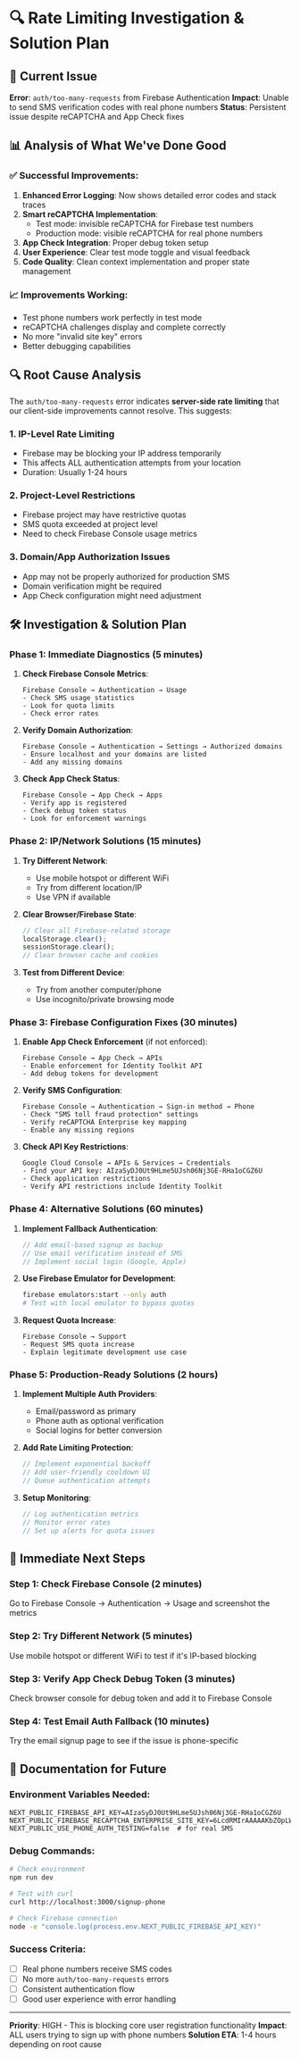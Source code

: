 # 🔍 Rate Limiting Investigation & Solution Plan

## 🚨 Current Issue
**Error**: `auth/too-many-requests` from Firebase Authentication
**Impact**: Unable to send SMS verification codes with real phone numbers
**Status**: Persistent issue despite reCAPTCHA and App Check fixes

## 📊 Analysis of What We've Done Good

### ✅ **Successful Improvements:**
1. **Enhanced Error Logging**: Now shows detailed error codes and stack traces
2. **Smart reCAPTCHA Implementation**: 
   - Test mode: invisible reCAPTCHA for Firebase test numbers
   - Production mode: visible reCAPTCHA for real phone numbers
3. **App Check Integration**: Proper debug token setup
4. **User Experience**: Clear test mode toggle and visual feedback
5. **Code Quality**: Clean context implementation and proper state management

### 📈 **Improvements Working:**
- Test phone numbers work perfectly in test mode
- reCAPTCHA challenges display and complete correctly
- No more "invalid site key" errors
- Better debugging capabilities

## 🔍 Root Cause Analysis

The `auth/too-many-requests` error indicates **server-side rate limiting** that our client-side improvements cannot resolve. This suggests:

### 1. **IP-Level Rate Limiting**
- Firebase may be blocking your IP address temporarily
- This affects ALL authentication attempts from your location
- Duration: Usually 1-24 hours

### 2. **Project-Level Restrictions**
- Firebase project may have restrictive quotas
- SMS quota exceeded at project level
- Need to check Firebase Console usage metrics

### 3. **Domain/App Authorization Issues**
- App may not be properly authorized for production SMS
- Domain verification might be required
- App Check configuration might need adjustment

## 🛠 **Investigation & Solution Plan**

### **Phase 1: Immediate Diagnostics (5 minutes)**

1. **Check Firebase Console Metrics**:
   ```
   Firebase Console → Authentication → Usage
   - Check SMS usage statistics
   - Look for quota limits
   - Check error rates
   ```

2. **Verify Domain Authorization**:
   ```
   Firebase Console → Authentication → Settings → Authorized domains
   - Ensure localhost and your domains are listed
   - Add any missing domains
   ```

3. **Check App Check Status**:
   ```
   Firebase Console → App Check → Apps
   - Verify app is registered
   - Check debug token status
   - Look for enforcement warnings
   ```

### **Phase 2: IP/Network Solutions (15 minutes)**

1. **Try Different Network**:
   - Use mobile hotspot or different WiFi
   - Try from different location/IP
   - Use VPN if available

2. **Clear Browser/Firebase State**:
   ```javascript
   // Clear all Firebase-related storage
   localStorage.clear();
   sessionStorage.clear();
   // Clear browser cache and cookies
   ```

3. **Test from Different Device**:
   - Try from another computer/phone
   - Use incognito/private browsing mode

### **Phase 3: Firebase Configuration Fixes (30 minutes)**

1. **Enable App Check Enforcement** (if not enforced):
   ```
   Firebase Console → App Check → APIs
   - Enable enforcement for Identity Toolkit API
   - Add debug tokens for development
   ```

2. **Verify SMS Configuration**:
   ```
   Firebase Console → Authentication → Sign-in method → Phone
   - Check "SMS toll fraud protection" settings
   - Verify reCAPTCHA Enterprise key mapping
   - Enable any missing regions
   ```

3. **Check API Key Restrictions**:
   ```
   Google Cloud Console → APIs & Services → Credentials
   - Find your API key: AIzaSyDJ0Ut9HLme5UJsh06Nj3GE-RHa1oCGZ6U
   - Check application restrictions
   - Verify API restrictions include Identity Toolkit
   ```

### **Phase 4: Alternative Solutions (60 minutes)**

1. **Implement Fallback Authentication**:
   ```typescript
   // Add email-based signup as backup
   // Use email verification instead of SMS
   // Implement social login (Google, Apple)
   ```

2. **Use Firebase Emulator for Development**:
   ```bash
   firebase emulators:start --only auth
   # Test with local emulator to bypass quotas
   ```

3. **Request Quota Increase**:
   ```
   Firebase Console → Support
   - Request SMS quota increase
   - Explain legitimate development use case
   ```

### **Phase 5: Production-Ready Solutions (2 hours)**

1. **Implement Multiple Auth Providers**:
   - Email/password as primary
   - Phone auth as optional verification
   - Social logins for better conversion

2. **Add Rate Limiting Protection**:
   ```typescript
   // Implement exponential backoff
   // Add user-friendly cooldown UI
   // Queue authentication attempts
   ```

3. **Setup Monitoring**:
   ```typescript
   // Log authentication metrics
   // Monitor error rates
   // Set up alerts for quota issues
   ```

## 🚀 **Immediate Next Steps**

### **Step 1**: Check Firebase Console (2 minutes)
Go to Firebase Console → Authentication → Usage and screenshot the metrics

### **Step 2**: Try Different Network (5 minutes)
Use mobile hotspot or different WiFi to test if it's IP-based blocking

### **Step 3**: Verify App Check Debug Token (3 minutes)
Check browser console for debug token and add it to Firebase Console

### **Step 4**: Test Email Auth Fallback (10 minutes)
Try the email signup page to see if the issue is phone-specific

## 📝 **Documentation for Future**

### **Environment Variables Needed**:
```env
NEXT_PUBLIC_FIREBASE_API_KEY=AIzaSyDJ0Ut9HLme5UJsh06Nj3GE-RHa1oCGZ6U
NEXT_PUBLIC_FIREBASE_RECAPTCHA_ENTERPRISE_SITE_KEY=6LcdRMIrAAAAAKbZOpLW5JJzJS_fPvgi8JPyByR4
NEXT_PUBLIC_USE_PHONE_AUTH_TESTING=false  # for real SMS
```

### **Debug Commands**:
```bash
# Check environment
npm run dev

# Test with curl
curl http://localhost:3000/signup-phone

# Check Firebase connection
node -e "console.log(process.env.NEXT_PUBLIC_FIREBASE_API_KEY)"
```

### **Success Criteria**:
- [ ] Real phone numbers receive SMS codes
- [ ] No more `auth/too-many-requests` errors
- [ ] Consistent authentication flow
- [ ] Good user experience with error handling

---

**Priority**: HIGH - This is blocking core user registration functionality
**Impact**: ALL users trying to sign up with phone numbers
**Solution ETA**: 1-4 hours depending on root cause
